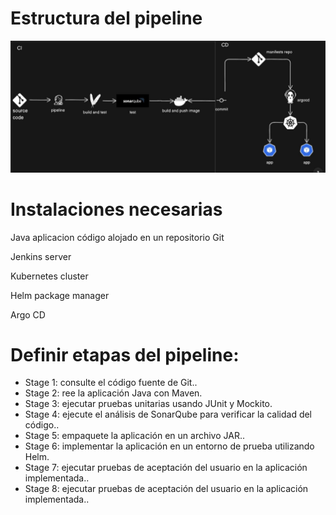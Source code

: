 # Estructura del pipeline 
![Diagrama](https://github.com/Andherson333333/CI-CD/blob/main/Jenkins/java%2Bmaven%2Bsonarqube%2Bdocker%2Bhelm%2Bargocd/imagenes/jenkins-maven.JPG)

# Instalaciones necesarias

Java aplicacion código alojado en un repositorio Git

Jenkins server

Kubernetes cluster

Helm package manager

Argo CD


# **Definir etapas del pipeline:**
   - Stage 1: consulte el código fuente de Git..
   - Stage 2: ree la aplicación Java con Maven.
   - Stage 3: ejecutar pruebas unitarias usando JUnit y Mockito.
   - Stage 4: ejecute el análisis de SonarQube para verificar la calidad del código..
   - Stage 5: empaquete la aplicación en un archivo JAR..
   - Stage 6: implementar la aplicación en un entorno de prueba utilizando Helm.
   - Stage 7: ejecutar pruebas de aceptación del usuario en la aplicación implementada..
   - Stage 8: ejecutar pruebas de aceptación del usuario en la aplicación implementada..





